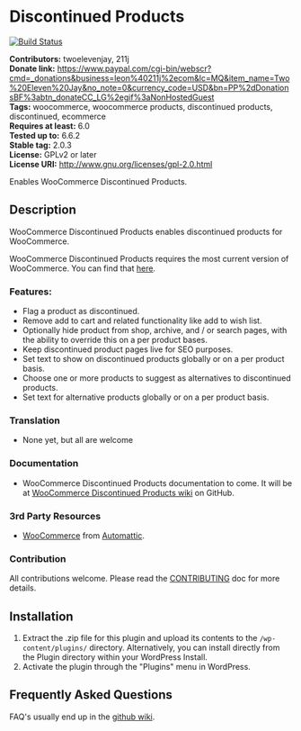 # Discontinued Products
[![Build Status](https://scrutinizer-ci.com/g/twoelevenjay/woocommerce-discontinued-products/badges/build.png?b=master)](https://scrutinizer-ci.com/g/twoelevenjay/woocommerce-discontinued-products/build-status/master)

**Contributors:**         twoelevenjay, 211j  
**Donate link:**          https://www.paypal.com/cgi-bin/webscr?cmd=_donations&business=leon%40211j%2ecom&lc=MQ&item_name=Two%20Eleven%20Jay&no_note=0&currency_code=USD&bn=PP%2dDonationsBF%3abtn_donateCC_LG%2egif%3aNonHostedGuest  
**Tags:**                 woocommerce, woocommerce products, discontinued products, discontinued, ecommerce  
**Requires at least:**    6.0  
**Tested up to:**         6.6.2  
**Stable tag:**           2.0.3  
**License:**              GPLv2 or later  
**License URI:**          http://www.gnu.org/licenses/gpl-2.0.html  

Enables WooCommerce Discontinued Products.

## Description

WooCommerce Discontinued Products enables discontinued products for WooCommerce.

WooCommerce Discontinued Products requires the most current version of WooCommerce. You can find that [here](https://wordpress.org/plugins/woocommerce/).

### Features:

* Flag a product as discontinued.
* Remove add to cart and related functionality like add to wish list.
* Optionally hide product from shop, archive, and / or search pages, with the ability to override this on a per product bases.
* Keep discontinued product pages live for SEO purposes.
* Set text to show on discontinued products globally or on a per product basis.
* Choose one or more products to suggest as alternatives to discontinued products.
* Set text for alternative products globally or on a per product basis.

### Translation
* None yet, but all are welcome

### Documentation
* WooCommerce Discontinued Products documentation to come. It will be at [WooCommerce Discontinued Products wiki](https://github.com/twoelevenjay/discontinued-products/wiki) on GitHub.

### 3rd Party Resources
* [WooCommerce](https://wordpress.org/plugins/woocommerce/) from [Automattic](https://automattic.com/).

### Contribution
All contributions welcome. Please read the [CONTRIBUTING](https://github.com/twoelevenjay/discontinued-products/blob/master/CONTRIBUTING.md) doc for more details.

## Installation

1. Extract the .zip file for this plugin and upload its contents to the `/wp-content/plugins/` directory. Alternatively, you can install directly from the Plugin directory within your WordPress Install.
1. Activate the plugin through the "Plugins" menu in WordPress.

## Frequently Asked Questions

FAQ's usually end up in the [github wiki](https://github.com/twoelevenjay/discontinued-products/wiki).
